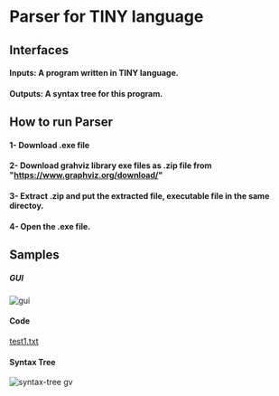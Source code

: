 # Parser for TINY language
## Interfaces
#### Inputs: A program written in TINY language.
#### Outputs: A syntax tree for this program.
## How to run Parser
#### 1- Download .exe file 
#### 2- Download grahviz library exe files as .zip file from "https://www.graphviz.org/download/"
#### 3- Extract .zip and put the extracted file, executable file in the same directoy.
#### 4- Open the .exe file.
## Samples
##### GUI
![gui](https://user-images.githubusercontent.com/33963542/51975541-2ae1b580-248b-11e9-9efa-6e034059ab2f.PNG)
#### Code
[test1.txt](https://github.com/mohamedsaberibrahim/parser_tiny/files/2812135/test1.txt)  
#### Syntax Tree
![syntax-tree gv](https://user-images.githubusercontent.com/33963542/51975597-4ea4fb80-248b-11e9-9552-f327bd279d7e.png)
